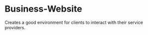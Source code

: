 # Business-Website
Creates a good environment for clients to interact with their service providers.

